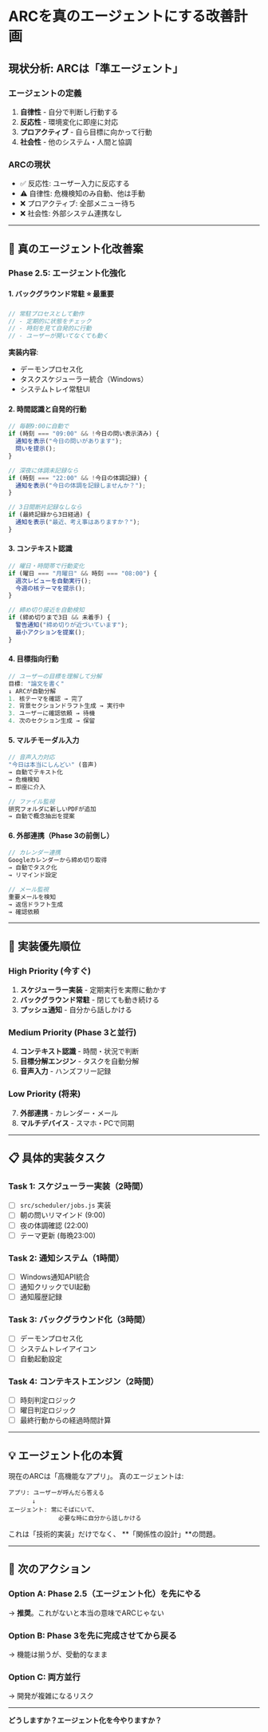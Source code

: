 # ARCを真のエージェントにする改善計画

## 現状分析: ARCは「準エージェント」

### エージェントの定義
1. **自律性** - 自分で判断し行動する
2. **反応性** - 環境変化に即座に対応
3. **プロアクティブ** - 自ら目標に向かって行動
4. **社会性** - 他のシステム・人間と協調

### ARCの現状
- ✅ 反応性: ユーザー入力に反応する
- ⚠️ 自律性: 危機検知のみ自動、他は手動
- ❌ プロアクティブ: 全部メニュー待ち
- ❌ 社会性: 外部システム連携なし

---

## 🔧 真のエージェント化改善案

### Phase 2.5: エージェント化強化

#### 1. **バックグラウンド常駐** ⭐ 最重要
```javascript
// 常駐プロセスとして動作
// - 定期的に状態をチェック
// - 時刻を見て自発的に行動
// - ユーザーが開いてなくても動く
```

**実装内容**:
- デーモンプロセス化
- タスクスケジューラー統合（Windows）
- システムトレイ常駐UI

#### 2. **時間認識と自発的行動**
```javascript
// 毎朝9:00に自動で
if (時刻 === "09:00" && !今日の問い表示済み) {
  通知を表示("今日の問いがあります");
  問いを提示();
}

// 深夜に体調未記録なら
if (時刻 === "22:00" && !今日の体調記録) {
  通知を表示("今日の体調を記録しませんか？");
}

// 3日間断片記録なしなら
if (最終記録から3日経過) {
  通知を表示("最近、考え事はありますか？");
}
```

#### 3. **コンテキスト認識**
```javascript
// 曜日・時間帯で行動変化
if (曜日 === "月曜日" && 時刻 === "08:00") {
  週次レビューを自動実行();
  今週の核テーマを提示();
}

// 締め切り接近を自動検知
if (締め切りまで3日 && 未着手) {
  警告通知("締め切りが近づいています");
  最小アクションを提案();
}
```

#### 4. **目標指向行動**
```javascript
// ユーザーの目標を理解して分解
目標: "論文を書く"
↓ ARCが自動分解
1. 核テーマを確認 → 完了
2. 背景セクションドラフト生成 → 実行中
3. ユーザーに確認依頼 → 待機
4. 次のセクション生成 → 保留
```

#### 5. **マルチモーダル入力**
```javascript
// 音声入力対応
"今日は本当にしんどい" (音声)
→ 自動でテキスト化
→ 危機検知
→ 即座に介入

// ファイル監視
研究フォルダに新しいPDFが追加
→ 自動で概念抽出を提案
```

#### 6. **外部連携（Phase 3の前倒し）**
```javascript
// カレンダー連携
Googleカレンダーから締め切り取得
→ 自動でタスク化
→ リマインド設定

// メール監視
重要メールを検知
→ 返信ドラフト生成
→ 確認依頼
```

---

## 🚀 実装優先順位

### High Priority (今すぐ)
1. **スケジューラー実装** - 定期実行を実際に動かす
2. **バックグラウンド常駐** - 閉じても動き続ける
3. **プッシュ通知** - 自分から話しかける

### Medium Priority (Phase 3と並行)
4. **コンテキスト認識** - 時間・状況で判断
5. **目標分解エンジン** - タスクを自動分解
6. **音声入力** - ハンズフリー記録

### Low Priority (将来)
7. **外部連携** - カレンダー・メール
8. **マルチデバイス** - スマホ・PCで同期

---

## 📋 具体的実装タスク

### Task 1: スケジューラー実装（2時間）
- [ ] `src/scheduler/jobs.js` 実装
- [ ] 朝の問いリマインド (9:00)
- [ ] 夜の体調確認 (22:00)
- [ ] テーマ更新 (毎晩23:00)

### Task 2: 通知システム（1時間）
- [ ] Windows通知API統合
- [ ] 通知クリックでUI起動
- [ ] 通知履歴記録

### Task 3: バックグラウンド化（3時間）
- [ ] デーモンプロセス化
- [ ] システムトレイアイコン
- [ ] 自動起動設定

### Task 4: コンテキストエンジン（2時間）
- [ ] 時刻判定ロジック
- [ ] 曜日判定ロジック
- [ ] 最終行動からの経過時間計算

---

## 💡 エージェント化の本質

現在のARCは「高機能なアプリ」。
真のエージェントは:

```
アプリ: ユーザーが呼んだら答える
　　　　↓
エージェント: 常にそばにいて、
              必要な時に自分から話しかける
```

これは「技術的実装」だけでなく、
**「関係性の設計」**の問題。

---

## 🎯 次のアクション

### Option A: Phase 2.5（エージェント化）を先にやる
→ **推奨**。これがないと本当の意味でARCじゃない

### Option B: Phase 3を先に完成させてから戻る
→ 機能は揃うが、受動的なまま

### Option C: 両方並行
→ 開発が複雑になるリスク

---

**どうしますか？エージェント化を今やりますか？**
